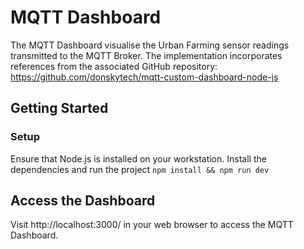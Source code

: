 # MQTT Dashboard 
The MQTT Dashboard visualise the Urban Farming sensor readings transmitted to the MQTT Broker. The implementation incorporates references from the associated GitHub repository: https://github.com/donskytech/mqtt-custom-dashboard-node-js
  
## Getting Started
### Setup
Ensure that Node.js is installed on your workstation.
Install the dependencies and run the project
``` npm install && npm run dev ```

## Access the Dashboard
Visit http://localhost:3000/ in your web browser to access the MQTT Dashboard.